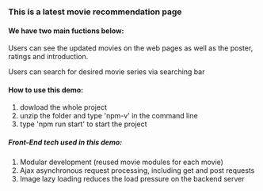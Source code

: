 ### This is a latest movie recommendation page

#### We have two main fuctions below:
Users can see the updated movies on the web pages as well as the poster, ratings and introduction.

Users can search for desired movie series via searching bar

#### How to use this demo:

1. dowload the whole project 
2. unzip the folder and type 'npm-v' in the command line
3. type 'npm run start' to start the project

##### Front-End tech used in this demo:

1. Modular development (reused movie modules for each movie)
2. Ajax asynchronous request processing, including get and post requests
3. Image lazy loading reduces the load pressure on the backend server

